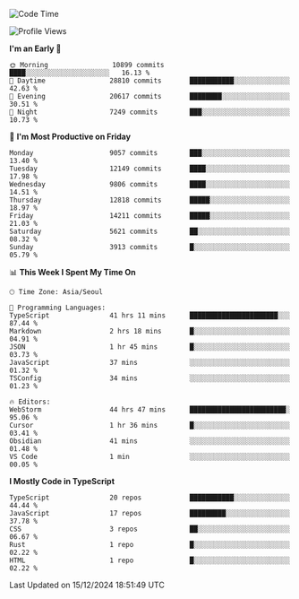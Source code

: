 <!--START_SECTION:waka-->
![Code Time](http://img.shields.io/badge/Code%20Time-7%2C058%20hrs%2025%20mins-blue)

![Profile Views](http://img.shields.io/badge/Profile%20Views-0-blue)

**I'm an Early 🐤** 

```text
🌞 Morning                10899 commits       ████░░░░░░░░░░░░░░░░░░░░░   16.13 % 
🌆 Daytime                28810 commits       ███████████░░░░░░░░░░░░░░   42.63 % 
🌃 Evening                20617 commits       ████████░░░░░░░░░░░░░░░░░   30.51 % 
🌙 Night                  7249 commits        ███░░░░░░░░░░░░░░░░░░░░░░   10.73 % 
```
📅 **I'm Most Productive on Friday** 

```text
Monday                   9057 commits        ███░░░░░░░░░░░░░░░░░░░░░░   13.40 % 
Tuesday                  12149 commits       ████░░░░░░░░░░░░░░░░░░░░░   17.98 % 
Wednesday                9806 commits        ████░░░░░░░░░░░░░░░░░░░░░   14.51 % 
Thursday                 12818 commits       █████░░░░░░░░░░░░░░░░░░░░   18.97 % 
Friday                   14211 commits       █████░░░░░░░░░░░░░░░░░░░░   21.03 % 
Saturday                 5621 commits        ██░░░░░░░░░░░░░░░░░░░░░░░   08.32 % 
Sunday                   3913 commits        █░░░░░░░░░░░░░░░░░░░░░░░░   05.79 % 
```


📊 **This Week I Spent My Time On** 

```text
🕑︎ Time Zone: Asia/Seoul

💬 Programming Languages: 
TypeScript               41 hrs 11 mins      ██████████████████████░░░   87.44 % 
Markdown                 2 hrs 18 mins       █░░░░░░░░░░░░░░░░░░░░░░░░   04.91 % 
JSON                     1 hr 45 mins        █░░░░░░░░░░░░░░░░░░░░░░░░   03.73 % 
JavaScript               37 mins             ░░░░░░░░░░░░░░░░░░░░░░░░░   01.32 % 
TSConfig                 34 mins             ░░░░░░░░░░░░░░░░░░░░░░░░░   01.23 % 

🔥 Editors: 
WebStorm                 44 hrs 47 mins      ████████████████████████░   95.06 % 
Cursor                   1 hr 36 mins        █░░░░░░░░░░░░░░░░░░░░░░░░   03.41 % 
Obsidian                 41 mins             ░░░░░░░░░░░░░░░░░░░░░░░░░   01.48 % 
VS Code                  1 min               ░░░░░░░░░░░░░░░░░░░░░░░░░   00.05 % 
```

**I Mostly Code in TypeScript** 

```text
TypeScript               20 repos            ███████████░░░░░░░░░░░░░░   44.44 % 
JavaScript               17 repos            █████████░░░░░░░░░░░░░░░░   37.78 % 
CSS                      3 repos             ██░░░░░░░░░░░░░░░░░░░░░░░   06.67 % 
Rust                     1 repo              █░░░░░░░░░░░░░░░░░░░░░░░░   02.22 % 
HTML                     1 repo              █░░░░░░░░░░░░░░░░░░░░░░░░   02.22 % 
```




 Last Updated on 15/12/2024 18:51:49 UTC
<!--END_SECTION:waka-->
